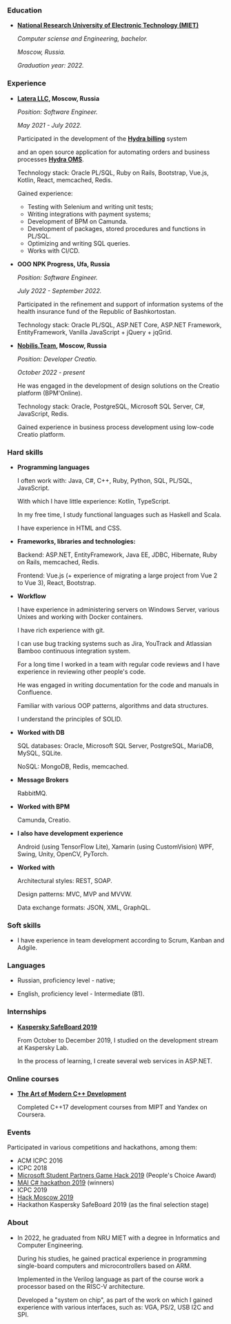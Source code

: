 ### Education

- **[National Research University of Electronic Technology (MIET)](https://eng.miet.ru/)**
  
  *Computer sciense and Engineering, bachelor.*
  
  *Moscow, Russia.*
  
  *Graduation year: 2022.*

### Experience

- **[Latera LLC](https://www.latera.ru/), Moscow, Russia**
  
  *Position: Software Engineer.*
  
  *May 2021 - July 2022.*
  
  Participated in the development of the [**Hydra billing**](https://hydra-billing.ru/) system
  
  and an open source application for automating orders and business processes [**Hydra OMS**](https://hydra-oms.com/).
  
  Technology stack: Oracle PL/SQL, Ruby on Rails, Bootstrap, Vue.js, Kotlin, React, memcached, Redis.
  
  Gained experience:
  
    - Testing with Selenium and writing unit tests;
    - Writing integrations with payment systems;
    - Development of BPM on Camunda.
    - Development of packages, stored procedures and functions in PL/SQL.
    - Optimizing and writing SQL queries.
    - Works with CI/CD.

- **OOO NPK Progress, Ufa, Russia**
  
  *Position: Software Engineer.*
  
  *July 2022 - September 2022.*
  
  Participated in the refinement and support of information systems of the health insurance fund of the Republic of Bashkortostan.
  
  Technology stack: Oracle PL/SQL, ASP.NET Core, ASP.NET Framework, EntityFramework, Vanilla JavaScript + jQuery + jqGrid.

- **[Nobilis.Team](https://www.nobilis.team/), Moscow, Russia**
  
  *Position: Developer Creatio.*
  
  *October 2022 - present*
  
  He was engaged in the development of design solutions on the Creatio platform (BPM'Online).
  
  Technology stack: Oracle, PostgreSQL, Microsoft SQL Server, C#, JavaScript, Redis.
  
  Gained experience in business process development using low-code Creatio platform.

### Hard skills

- **Programming languages**
  
  I often work with: Java, C\#, C++, Ruby, Python, SQL, PL/SQL, JavaScript.
  
  With which I have little experience: Kotlin, TypeScript.
  
  In my free time, I study functional languages such as Haskell and Scala.
  
  I have experience in HTML and CSS.
- **Frameworks, libraries and technologies:**
  
  Backend: ASP.NET, EntityFramework, Java EE, JDBC, Hibernate, Ruby on Rails, memcached, Redis.
  
  Frontend: Vue.js (+ experience of migrating a large project from Vue 2 to Vue 3), React, Bootstrap.
- **Workflow**
  
  I have experience in administering servers on Windows Server, various Unixes and working with Docker containers.
  
  I have rich experience with git.
  
  I can use bug tracking systems such as Jira, YouTrack and Atlassian Bamboo continuous integration system.
  
  For a long time I worked in a team with regular code reviews and I have experience in reviewing other people's code.
  
  He was engaged in writing documentation for the code and manuals in Confluence.
  
  Familiar with various OOP patterns, algorithms and data structures.
  
  I understand the principles of SOLID.
- **Worked with DB**
  
  SQL databases: Oracle, Microsoft SQL Server, PostgreSQL, MariaDB, MySQL, SQLite.
  
  NoSQL: MongoDB, Redis, memcached.
- **Message Brokers**
  
  RabbitMQ.
- **Worked with BPM**
  
  Camunda, Creatio.
- **I also have development experience**
  
  Android (using TensorFlow Lite), Xamarin (using CustomVision) WPF, Swing, Unity, OpenCV, PyTorch.
- **Worked with**
  
  Architectural styles: REST, SOAP.
  
  Design patterns: MVC, MVP and MVVW.
  
  Data exchange formats: JSON, XML, GraphQL.

### Soft skills

- I have experience in team development according to Scrum, Kanban and Adgile.

### Languages

- Russian, proficiency level - native;
  
- English, proficiency level - Intermediate (B1).

### Internships

- [**Kaspersky SafeBoard 2019**](https://safeboard.kaspersky.ru/)
  
  From October to December 2019, I studied on the development stream at Kaspersky Lab.
  
  In the process of learning, I create several web services in ASP.NET.

### Online courses

- [**The Art of Modern C++ Development**](https://ru.coursera.org/specializations/c-plus-plus-modern-development)
  
  Completed C++17 development courses from MIPT and Yandex on Coursera.

### Events

Participated in various competitions and hackathons, among them:

- ACM ICPC 2016
- ICPC 2018
- [Microsoft Student Partners Game Hack 2019](https://microsoft-student-partner.timepad.ru/event/923680/) (People's Choice Award)
- [MAI C# hackathon 2019](https://it-mai.timepad.ru/event/934116/) (winners)
- ICPC 2019
- [Hack Moscow 2019](https://hack.moscow/)
- Hackathon Kaspersky SafeBoard 2019 (as the final selection stage)

### About

- In 2022, he graduated from NRU MIET with a degree in Informatics and Computer Engineering.
  
  During his studies, he gained practical experience in programming single-board computers and microcontrollers based on ARM.
  
  Implemented in the Verilog language as part of the course work a processor based on the RISC-V architecture.
  
  Developed a "system on chip", as part of the work on which I gained experience with various interfaces, such as: VGA, PS/2, USB I2C and SPI.
